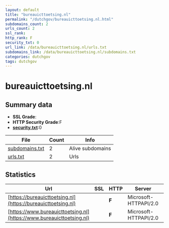 ```yaml
---
layout: default
title: "bureauicttoetsing.nl"
permalink: "/dutchgov/bureauicttoetsing.nl.html"
subdomains_count: 2
urls_count: 2
ssl_rank: 
http_rank: F
security_txt: 0
url_link: /data/bureauicttoetsing.nl/urls.txt
subdomains_link: /data/bureauicttoetsing.nl/subdomains.txt
categories: dutchgov
tags: dutchgov
---
```



# bureauicttoetsing.nl
## Summary data


 - **SSL Grade**:
 - **HTTP Security Grade**:F
 - **[security.txt](https://www.digitaleoverheid.nl/nieuws/standaard-security-txt-nu-verplicht-voor-overheid/)**:0


| File       | Count | Info |
|------------|-------|------|
|[subdomains.txt](/DutchGovScope/data/bureauicttoetsing.nl/subdomains.txt)|2|Alive subdomains|
|[urls.txt](/DutchGovScope/data/bureauicttoetsing.nl/urls.txt)|2|Urls|


## Statistics


| Url | SSL | HTTP | Server | Cookie | HSTS | CORS | CTO | CSP | XFO | XXP | RP |FP| Tech |Title |
|--------|-------|-------|------|------|------|------|------|------|------|------|------|------|------|------|
|[https://bureauicttoetsing.nl](https://bureauicttoetsing.nl)| | **F**|Microsoft-HTTPAPI/2.0| | | | | | | | :white_check_mark: | |Microsoft HTTPAPI:2.0|Not Found|
|[https://www.bureauicttoetsing.nl](https://www.bureauicttoetsing.nl)| | **F**|Microsoft-HTTPAPI/2.0| | | | | | | | :white_check_mark: | |Microsoft HTTPAPI:2.0|Not Found|


